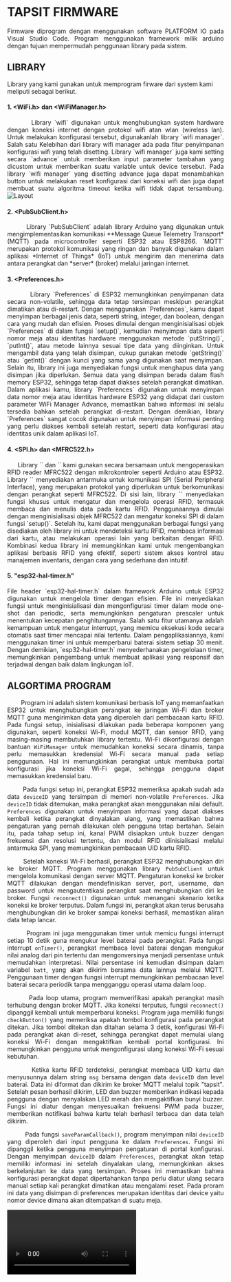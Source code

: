 # TAPSIT FIRMWARE
<div align="justify">
Firmware diprogram dengan menggunakan software PLATFORM IO pada Visual Studio Code. Program menggunakan framework milik arduino dengan tujuan mempermudah penggunaan library pada sistem.
</div>

## LIBRARY

Library yang kami gunakan untuk memprogram firware dari system kami meliputi sebagai berikut.  

#### 1. <WiFi.h> dan <WiFiManager.h>
<div align="justify">
        Library `wifi`  digunakan untuk menghubungkan system hardware dengan koneksi internet dengan protokol wifi atan wlan (wireless lan). Untuk melakukan konfigurasi tersebut, digunakanlah  library `wifi manager`. Salah satu Kelebihan dari library wifi manager ada pada fitur penyimpanan konfigurasi wifi yang telah disetting. Library `wifi manager` juga kami setting secara `advance` untuk memberikan input parameter tambahan yang dicustom untuk memberikan suatu variable untuk device tersebut.  Pada library `wifi manager` yang disetting advance juga dapat menambahkan button untuk melakukan reset konfigurasi dari koneksi wifi dan juga dapat membuat suatu algoritma timeout ketika wifi tidak dapat tersambung.

<img src="assets/wifi_man.jpg" alt="Layout" />

</div>



#### 2. <PubSubClient.h>
<div align="justify">
        Library `PubSubClient` adalah library Arduino yang digunakan untuk mengimplementasikan komunikasi **Message Queue Telemetry Transport* (MQTT) pada microcontroller seperti ESP32 atau ESP8266. `MQTT` merupakan protokol komunikasi yang ringan dan banyak digunakan dalam aplikasi *Internet of Things* (IoT) untuk mengirim dan menerima data antara perangkat dan *server* (broker) melalui jaringan internet.
</div>

#### 3. <Preferences.h>
<div align="justify">
        Library `Preferences` di ESP32 memungkinkan penyimpanan data secara non-volatile, sehingga data tetap tersimpan meskipun perangkat dimatikan atau di-restart. Dengan menggunakan `Preferences`, kamu dapat menyimpan berbagai jenis data, seperti string, integer, dan boolean, dengan cara yang mudah dan efisien. Proses dimulai dengan menginisialisasi objek `Preferences` di dalam fungsi `setup()`, kemudian menyimpan data seperti nomor meja atau identitas hardware menggunakan metode `putString()`, `putInt()`, atau metode lainnya sesuai tipe data yang diinginkan. Untuk mengambil data yang telah disimpan, cukup gunakan metode `getString()` atau `getInt()` dengan kunci yang sama yang digunakan saat menyimpan. Selain itu, library ini juga menyediakan fungsi untuk menghapus data yang disimpan jika diperlukan. Semua data yang disimpan berada dalam flash memory ESP32, sehingga tetap dapat diakses setelah perangkat dimatikan. Dalam aplikasi kamu, library `Preferences` digunakan untuk menyimpan data nomor meja atau identitas hardware ESP32 yang didapat dari custom parameter WiFi Manager Advance, memastikan bahwa informasi ini selalu tersedia bahkan setelah perangkat di-restart. Dengan demikian, library `Preferences` sangat cocok digunakan untuk menyimpan informasi penting yang perlu diakses kembali setelah restart, seperti data konfigurasi atau identitas unik dalam aplikasi IoT.
</div>

#### 4. <SPI.h> dan <MFRC522.h>
<div align="justify">
      Library `<SPI.h>` dan `<MFRC522.h>` kami gunakan secara bersamaan untuk mengoperasikan RFID reader MFRC522 dengan mikrokontroler seperti Arduino atau ESP32. Library `<SPI.h>` menyediakan antarmuka untuk komunikasi SPI (Serial Peripheral Interface), yang merupakan protokol yang diperlukan untuk berkomunikasi dengan perangkat seperti MFRC522. Di sisi lain, library `<MFRC522.h>` menyediakan fungsi khusus untuk mengatur dan mengelola operasi RFID, termasuk membaca dan menulis data pada kartu RFID. Penggunaannya dimulai dengan menginisialisasi objek MFRC522 dan mengatur koneksi SPI di dalam fungsi `setup()`. Setelah itu, kami dapat menggunakan berbagai fungsi yang disediakan oleh library ini untuk mendeteksi kartu RFID, membaca informasi dari kartu, atau melakukan operasi lain yang berkaitan dengan RFID. Kombinasi kedua library ini memungkinkan kami untuk mengembangkan aplikasi berbasis RFID yang efektif, seperti sistem akses kontrol atau manajemen inventaris, dengan cara yang sederhana dan intuitif.
</div>
        
#### 5. "esp32-hal-timer.h"
<div align="justify">
        File header `esp32-hal-timer.h` dalam framework Arduino untuk ESP32 digunakan untuk mengelola timer dengan efisien. File ini menyediakan fungsi untuk menginisialisasi dan mengonfigurasi timer dalam mode one-shot dan periodic, serta memungkinkan pengaturan prescaler untuk menentukan kecepatan penghitungannya. Salah satu fitur utamanya adalah kemampuan untuk mengatur interrupt, yang memicu eksekusi kode secara otomatis saat timer mencapai nilai tertentu. Dalam pengaplikasiannya, kami menggunakan timer ini untuk memperbarui  baterai sistem setiap 30 menit. Dengan demikian, `esp32-hal-timer.h` menyederhanakan pengelolaan timer, memungkinkan pengembang untuk membuat aplikasi yang responsif dan terjadwal dengan baik dalam lingkungan IoT.


## ALGORTIMA PROGRAM

        Program ini adalah sistem komunikasi berbasis IoT yang memanfaatkan ESP32 untuk menghubungkan perangkat ke jaringan Wi-Fi dan broker MQTT guna mengirimkan data yang diperoleh dari pembacaan kartu RFID. Pada fungsi setup, inisialisasi dilakukan pada beberapa komponen yang digunakan, seperti koneksi Wi-Fi, modul MQTT, dan sensor RFID, yang masing-masing membutuhkan library tertentu. Wi-Fi dikonfigurasi dengan bantuan `WiFiManager` untuk memudahkan koneksi secara dinamis, tanpa perlu memasukkan kredensial Wi-Fi secara manual pada setiap penggunaan. Hal ini memungkinkan perangkat untuk membuka portal konfigurasi jika koneksi Wi-Fi gagal, sehingga pengguna dapat memasukkan kredensial baru.

        Pada fungsi setup ini, perangkat ESP32 memeriksa apakah sudah ada data `deviceID` yang tersimpan di memori non-volatile `Preferences`. Jika `deviceID` tidak ditemukan, maka perangkat akan menggunakan nilai default. `Preferences` digunakan untuk menyimpan informasi yang dapat diakses kembali ketika perangkat dinyalakan ulang, yang memastikan bahwa pengaturan yang pernah dilakukan oleh pengguna tetap bertahan. Selain itu, pada tahap setup ini, kanal PWM disiapkan untuk buzzer dengan frekuensi dan resolusi tertentu, dan modul RFID diinisialisasi melalui antarmuka SPI, yang memungkinkan pembacaan UID kartu RFID.

        Setelah koneksi Wi-Fi berhasil, perangkat ESP32 menghubungkan diri ke broker MQTT. Program menggunakan library `PubSubClient` untuk mengelola komunikasi dengan server MQTT. Pengaturan koneksi ke broker MQTT dilakukan dengan mendefinisikan server, port, username, dan password untuk mengautentikasi perangkat saat menghubungkan diri ke broker. Fungsi `reconnect()` digunakan untuk menangani skenario ketika koneksi ke broker terputus. Dalam fungsi ini, perangkat akan terus berusaha menghubungkan diri ke broker sampai koneksi berhasil, memastikan aliran data tetap lancar.

        Program ini juga menggunakan timer untuk memicu fungsi interrupt setiap 10 detik guna mengukur level baterai pada perangkat. Pada fungsi interrupt `onTimer()`, perangkat membaca level baterai dengan mengukur nilai analog dari pin tertentu dan mengonversinya menjadi persentase untuk memudahkan interpretasi. Nilai persentase ini kemudian disimpan dalam variabel `batt`, yang akan dikirim bersama data lainnya melalui MQTT. Penggunaan timer dengan fungsi interrupt memungkinkan pembacaan level baterai secara periodik tanpa mengganggu operasi utama dalam loop.

        Pada loop utama, program memverifikasi apakah perangkat masih terhubung dengan broker MQTT. Jika koneksi terputus, fungsi `reconnect()` dipanggil kembali untuk memperbarui koneksi. Program juga memiliki fungsi `checkButton()` yang memeriksa apakah tombol konfigurasi pada perangkat ditekan. Jika tombol ditekan dan ditahan selama 3 detik, konfigurasi Wi-Fi pada perangkat akan di-reset, sehingga perangkat dapat memulai ulang koneksi Wi-Fi dengan mengaktifkan kembali portal konfigurasi. Ini memungkinkan pengguna untuk mengonfigurasi ulang koneksi Wi-Fi sesuai kebutuhan.

        Ketika kartu RFID terdeteksi, perangkat membaca UID kartu dan menyusunnya dalam string `msg` bersama dengan data `deviceID` dan level baterai. Data ini diformat dan dikirim ke broker MQTT melalui topik "tapsit". Setelah pesan berhasil dikirim, LED dan buzzer memberikan indikasi kepada pengguna dengan menyalakan LED merah dan mengaktifkan bunyi buzzer. Fungsi ini diatur dengan menyesuaikan frekuensi PWM pada buzzer, memberikan notifikasi bahwa kartu telah berhasil terbaca dan data telah dikirim.

        Pada fungsi `saveParamCallback()`, program menyimpan nilai `deviceID` yang diperoleh dari input pengguna ke dalam `Preferences`. Fungsi ini dipanggil ketika pengguna menyimpan pengaturan di portal konfigurasi. Dengan menyimpan `deviceID` dalam `Preferences`, perangkat akan tetap memiliki informasi ini setelah dinyalakan ulang, memungkinkan akses berkelanjutan ke data yang tersimpan. Proses ini memastikan bahwa konfigurasi perangkat dapat dipertahankan tanpa perlu diatur ulang secara manual setiap kali perangkat dimatikan atau mengalami reset. Pada proram ini data yang disimpan di preferences merupakan identitas dari device yaitu nomor device dimana akan ditempatkan di suatu meja.





![Video Title](Firmware/assets/testing.mp4)

</div>


